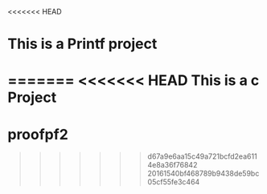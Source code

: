 <<<<<<< HEAD
# This is a Printf project
=======
<<<<<<< HEAD
This is a c Project
=======
# proofpf2
>>>>>>> d67a9e6aa15c49a721bcfd2ea6114e8a36f76842
>>>>>>> 20161540bf468789b9438de59bc05cf55fe3c464
